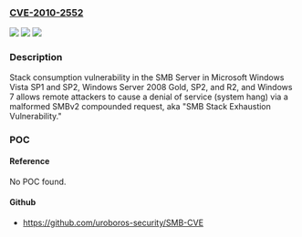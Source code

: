 ### [CVE-2010-2552](https://cve.mitre.org/cgi-bin/cvename.cgi?name=CVE-2010-2552)
![](https://img.shields.io/static/v1?label=Product&message=n%2Fa&color=blue)
![](https://img.shields.io/static/v1?label=Version&message=n%2Fa&color=blue)
![](https://img.shields.io/static/v1?label=Vulnerability&message=n%2Fa&color=brighgreen)

### Description

Stack consumption vulnerability in the SMB Server in Microsoft Windows Vista SP1 and SP2, Windows Server 2008 Gold, SP2, and R2, and Windows 7 allows remote attackers to cause a denial of service (system hang) via a malformed SMBv2 compounded request, aka "SMB Stack Exhaustion Vulnerability."

### POC

#### Reference
No POC found.

#### Github
- https://github.com/uroboros-security/SMB-CVE

